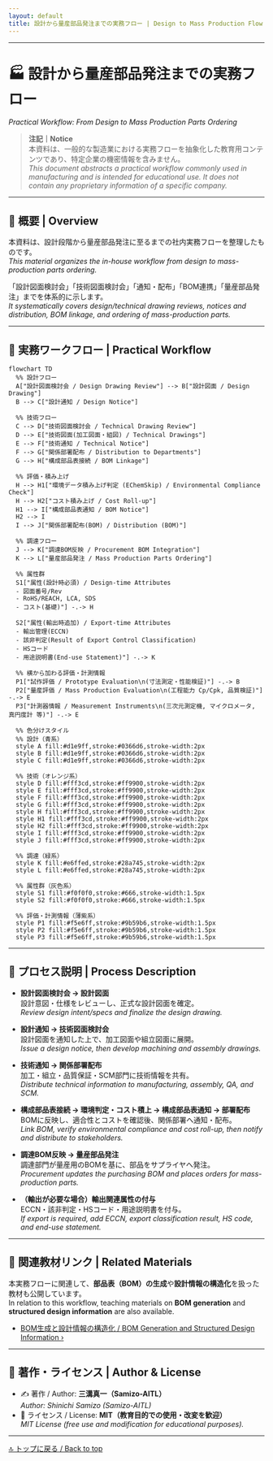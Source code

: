 ```yaml
---
layout: default
title: 設計から量産部品発注までの実務フロー | Design to Mass Production Flow
---
```


---

# 🏭 設計から量産部品発注までの実務フロー  
*Practical Workflow: From Design to Mass Production Parts Ordering*

> **注記｜Notice**  
> 本資料は、一般的な製造業における実務フローを抽象化した教育用コンテンツであり、特定企業の機密情報を含みません。  
> *This document abstracts a practical workflow commonly used in manufacturing and is intended for educational use. It does not contain any proprietary information of a specific company.*

---

## 📘 概要 | Overview
本資料は、設計段階から量産部品発注に至るまでの社内実務フローを整理したものです。  
*This material organizes the in-house workflow from design to mass-production parts ordering.*

「設計図面検討会」「技術図面検討会」「通知・配布」「BOM連携」「量産部品発注」までを体系的に示します。  
*It systematically covers design/technical drawing reviews, notices and distribution, BOM linkage, and ordering of mass-production parts.*

---

## 🔁 実務ワークフロー | Practical Workflow

```mermaid
flowchart TD
  %% 設計フロー
  A["設計図面検討会 / Design Drawing Review"] --> B["設計図面 / Design Drawing"]
  B --> C["設計通知 / Design Notice"]

  %% 技術フロー
  C --> D["技術図面検討会 / Technical Drawing Review"]
  D --> E["技術図面(加工図面・組図) / Technical Drawings"]
  E --> F["技術通知 / Technical Notice"]
  F --> G["関係部署配布 / Distribution to Departments"]
  G --> H["構成部品表接続 / BOM Linkage"]

  %% 評価・積み上げ
  H --> H1["環境データ積み上げ判定 (EChemSkip) / Environmental Compliance Check"]
  H --> H2["コスト積み上げ / Cost Roll-up"]
  H1 --> I["構成部品表通知 / BOM Notice"]
  H2 --> I
  I --> J["関係部署配布(BOM) / Distribution (BOM)"]

  %% 調達フロー
  J --> K["調達BOM反映 / Procurement BOM Integration"]
  K --> L["量産部品発注 / Mass Production Parts Ordering"]

  %% 属性群
  S1["属性(設計時必須) / Design-time Attributes
  - 図面番号/Rev
  - RoHS/REACH, LCA, SDS
  - コスト(基礎)"] -.-> H

  S2["属性(輸出時追加) / Export-time Attributes
  - 輸出管理(ECCN)
  - 該非判定(Result of Export Control Classification)
  - HSコード
  - 用途説明書(End-use Statement)"] -.-> K

  %% 横から加わる評価・計測情報
  P1["試作評価 / Prototype Evaluation\n(寸法測定・性能検証)"] -.-> B
  P2["量産評価 / Mass Production Evaluation\n(工程能力 Cp/Cpk, 品質検証)"] -.-> E
  P3["計測器情報 / Measurement Instruments\n(三次元測定機, マイクロメータ, 真円度計 等)"] -.-> E

  %% 色分けスタイル
  %% 設計（青系）
  style A fill:#d1e9ff,stroke:#0366d6,stroke-width:2px
  style B fill:#d1e9ff,stroke:#0366d6,stroke-width:2px
  style C fill:#d1e9ff,stroke:#0366d6,stroke-width:2px

  %% 技術（オレンジ系）
  style D fill:#fff3cd,stroke:#ff9900,stroke-width:2px
  style E fill:#fff3cd,stroke:#ff9900,stroke-width:2px
  style F fill:#fff3cd,stroke:#ff9900,stroke-width:2px
  style G fill:#fff3cd,stroke:#ff9900,stroke-width:2px
  style H fill:#fff3cd,stroke:#ff9900,stroke-width:2px
  style H1 fill:#fff3cd,stroke:#ff9900,stroke-width:2px
  style H2 fill:#fff3cd,stroke:#ff9900,stroke-width:2px
  style I fill:#fff3cd,stroke:#ff9900,stroke-width:2px
  style J fill:#fff3cd,stroke:#ff9900,stroke-width:2px

  %% 調達（緑系）
  style K fill:#e6ffed,stroke:#28a745,stroke-width:2px
  style L fill:#e6ffed,stroke:#28a745,stroke-width:2px

  %% 属性群（灰色系）
  style S1 fill:#f0f0f0,stroke:#666,stroke-width:1.5px
  style S2 fill:#f0f0f0,stroke:#666,stroke-width:1.5px

  %% 評価・計測情報（薄紫系）
  style P1 fill:#f5e6ff,stroke:#9b59b6,stroke-width:1.5px
  style P2 fill:#f5e6ff,stroke:#9b59b6,stroke-width:1.5px
  style P3 fill:#f5e6ff,stroke:#9b59b6,stroke-width:1.5px
```

---

## 📂 プロセス説明 | Process Description

- **設計図面検討会 → 設計図面**  
  設計意図・仕様をレビューし、正式な設計図面を確定。  
  *Review design intent/specs and finalize the design drawing.*

- **設計通知 → 技術図面検討会**  
  設計図面を通知した上で、加工図面や組立図面に展開。  
  *Issue a design notice, then develop machining and assembly drawings.*

- **技術通知 → 関係部署配布**  
  加工・組立・品質保証・SCM部門に技術情報を共有。  
  *Distribute technical information to manufacturing, assembly, QA, and SCM.*

- **構成部品表接続 → 環境判定・コスト積上 → 構成部品表通知 → 部署配布**  
  BOMに反映し、適合性とコストを確認後、関係部署へ通知・配布。  
  *Link BOM, verify environmental compliance and cost roll-up, then notify and distribute to stakeholders.*

- **調達BOM反映 → 量産部品発注**  
  調達部門が量産用のBOMを基に、部品をサプライヤへ発注。  
  *Procurement updates the purchasing BOM and places orders for mass-production parts.*

- **（輸出が必要な場合）輸出関連属性の付与**  
  ECCN・該非判定・HSコード・用途説明書を付与。  
  *If export is required, add ECCN, export classification result, HS code, and end-use statement.*

---

## 🔗 関連教材リンク | Related Materials

本実務フローに関連して、**部品表（BOM）の生成**や**設計情報の構造化**を扱った教材も公開しています。  
In relation to this workflow, teaching materials on **BOM generation** and **structured design information** are also available.  

- [BOM生成と設計情報の構造化 / BOM Generation and Structured Design Information ›](https://samizo-aitl.github.io/EduMecha/08_production_process/06_bom_generation/)

---

## 👤 著作・ライセンス | Author & License
- ✍️ 著作 / Author: **三溝真一（Samizo-AITL）**  
  *Author: Shinichi Samizo (Samizo-AITL)*  
- 📜 ライセンス / License: **MIT（教育目的での使用・改変を歓迎）**  
  *MIT License (free use and modification for educational purposes).*

---

[🔝 トップに戻る / Back to top](./)

